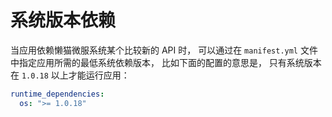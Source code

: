 # 系统版本依赖
当应用依赖懒猫微服系统某个比较新的 API 时， 可以通过在 `manifest.yml` 文件中指定应用所需的最低系统依赖版本， 比如下面的配置的意思是， 只有系统版本在 `1.0.18` 以上才能运行应用：

```yml
runtime_dependencies:
  os: ">= 1.0.18"
```
